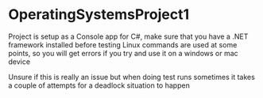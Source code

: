 # OperatingSystemsProject1

Project is setup as a Console app for C#, make sure that you have a .NET framework installed before testing
Linux commands are used at some points, so you will get errors if you try and use it on a windows or mac device


Unsure if this is really an issue but when doing test runs sometimes it takes a couple of attempts for a deadlock situation to happen
